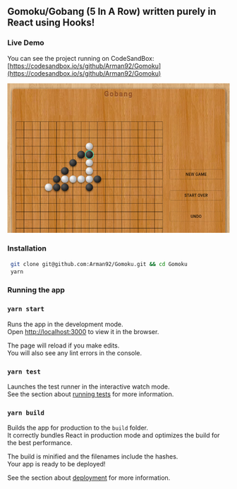 ## Gomoku/Gobang (5 In A Row) written purely in React using Hooks!

### Live Demo
You can see the project running on CodeSandBox: [https://codesandbox.io/s/github/Arman92/Gomoku](https://codesandbox.io/s/github/Arman92/Gomoku)

![Screenshot of Gomoku](public/Screenshot_20201215_223205.png?raw=true "Screenshot of Gomoku")


### Installation

```bash
 git clone git@github.com:Arman92/Gomoku.git && cd Gomoku
 yarn
```

### Running the app

### `yarn start`

Runs the app in the development mode.<br />
Open [http://localhost:3000](http://localhost:3000) to view it in the browser.

The page will reload if you make edits.<br />
You will also see any lint errors in the console.

### `yarn test`

Launches the test runner in the interactive watch mode.<br />
See the section about [running tests](https://facebook.github.io/create-react-app/docs/running-tests) for more information.

### `yarn build`

Builds the app for production to the `build` folder.<br />
It correctly bundles React in production mode and optimizes the build for the best performance.

The build is minified and the filenames include the hashes.<br />
Your app is ready to be deployed!

See the section about [deployment](https://facebook.github.io/create-react-app/docs/deployment) for more information.
